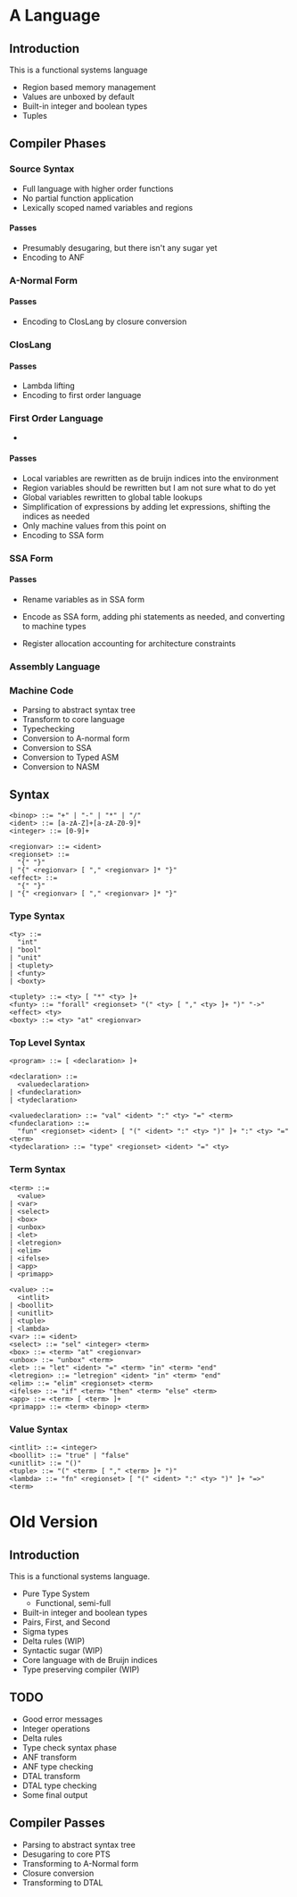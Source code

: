 # A Language

## Introduction

This is a functional systems language

- Region based memory management
- Values are unboxed by default
- Built-in integer and boolean types
- Tuples

## Compiler Phases

### Source Syntax

- Full language with higher order functions
- No partial function application
- Lexically scoped named variables and regions

#### Passes

- Presumably desugaring, but there isn't any sugar yet
- Encoding to ANF

### A-Normal Form

#### Passes

- Encoding to ClosLang by closure conversion

### ClosLang

#### Passes

- Lambda lifting
- Encoding to first order language

### First Order Language

- 

#### Passes

- Local variables are rewritten as de bruijn indices into the environment
- Region variables should be rewritten but I am not sure what to do yet
- Global variables rewritten to global table lookups
- Simplification of expressions by adding let expressions, shifting the indices as needed
- Only machine values from this point on
- Encoding to SSA form

### SSA Form

#### Passes

- Rename variables as in SSA form
- Encode as SSA form, adding phi statements as needed, and converting to machine types

- Register allocation accounting for architecture constraints

### Assembly Language


### Machine Code



- Parsing to abstract syntax tree
- Transform to core language
- Typechecking
- Conversion to A-normal form
- Conversion to SSA
- Conversion to Typed ASM
- Conversion to NASM

## Syntax

```
<binop> ::= "+" | "-" | "*" | "/"
<ident> ::= [a-zA-Z]+[a-zA-Z0-9]*
<integer> ::= [0-9]+

<regionvar> ::= <ident>
<regionset> ::= 
  "{" "}"
| "{" <regionvar> [ "," <regionvar> ]* "}"
<effect> ::= 
  "{" "}"
| "{" <regionvar> [ "," <regionvar> ]* "}"
```

### Type Syntax

```
<ty> ::= 
  "int"
| "bool"
| "unit"
| <tuplety>
| <funty>
| <boxty>

<tuplety> ::= <ty> [ "*" <ty> ]+
<funty> ::= "forall" <regionset> "(" <ty> [ "," <ty> ]+ ")" "->" <effect> <ty>
<boxty> ::= <ty> "at" <regionvar>
```

### Top Level Syntax

```
<program> ::= [ <declaration> ]+

<declaration> ::= 
  <valuedeclaration>
| <fundeclaration>
| <tydeclaration>

<valuedeclaration> ::= "val" <ident> ":" <ty> "=" <term>
<fundeclaration> ::= 
  "fun" <regionset> <ident> [ "(" <ident> ":" <ty> ")" ]+ ":" <ty> "=" <term>
<tydeclaration> ::= "type" <regionset> <ident> "=" <ty>
```

### Term Syntax

```
<term> ::= 
  <value>
| <var>
| <select>
| <box>
| <unbox>
| <let>
| <letregion>
| <elim>
| <ifelse>
| <app>
| <primapp>

<value> ::= 
  <intlit>
| <boollit>
| <unitlit>
| <tuple>
| <lambda>
<var> ::= <ident>
<select> ::= "sel" <integer> <term>
<box> ::= <term> "at" <regionvar>
<unbox> ::= "unbox" <term>
<let> ::= "let" <ident> "=" <term> "in" <term> "end"
<letregion> ::= "letregion" <ident> "in" <term> "end"
<elim> ::= "elim" <regionset> <term>
<ifelse> ::= "if" <term> "then" <term> "else" <term>
<app> ::= <term> [ <term> ]+
<primapp> ::= <term> <binop> <term>
```

### Value Syntax

```
<intlit> ::= <integer>
<boollit> ::= "true" | "false"
<unitlit> ::= "()"
<tuple> ::= "(" <term> [ "," <term> ]+ ")"
<lambda> ::= "fn" <regionset> [ "(" <ident> ":" <ty> ")" ]+ "=>" <term>
```

# Old Version

## Introduction

This is a functional systems language. 

- Pure Type System
	- Functional, semi-full
- Built-in integer and boolean types
- Pairs, First, and Second
- Sigma types
- Delta rules (WIP)
- Syntactic sugar (WIP)
- Core language with de Bruijn indices
- Type preserving compiler (WIP)

## TODO

- Good error messages
- Integer operations
- Delta rules
- Type check syntax phase
- ANF transform
- ANF type checking
- DTAL transform
- DTAL type checking
- Some final output

## Compiler Passes

- Parsing to abstract syntax tree
- Desugaring to core PTS
- Transforming to A-Normal form
- Closure conversion
- Transforming to DTAL


